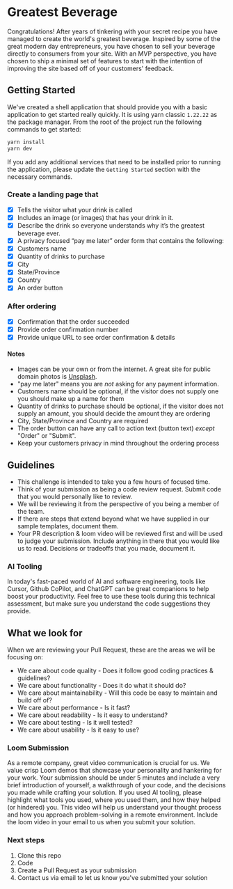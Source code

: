 # Greatest Beverage

Congratulations! After years of tinkering with your secret recipe you have managed to create the world's greatest beverage. Inspired by some of the great modern day entrepreneurs, you have chosen to sell your beverage directly to consumers from your site. With an MVP perspective, you have chosen to ship a minimal set of features to start with the intention of improving the site based off of your customers' feedback.

## Getting Started

We've created a shell application that should provide you with a basic application to get started really quickly. It is using yarn classic `1.22.22` as the package manager. From the root of the project run the following commands to get started:

```bash
yarn install
yarn dev
```

If you add any additional services that need to be installed prior to running the application, please update the `Getting Started` section with the necessary commands.

### Create a landing page that

- [x] Tells the visitor what your drink is called
- [x] Includes an image (or images) that has your drink in it.
- [x] Describe the drink so everyone understands why it’s the greatest beverage ever.
- [x] A privacy focused “pay me later” order form that contains the following:
- [x] Customers name
- [x] Quantity of drinks to purchase
- [x] City
- [x] State/Province
- [x] Country
- [x] An order button

### After ordering

- [x] Confirmation that the order succeeded
- [x] Provide order confirmation number
- [x] Provide unique URL to see order confirmation & details

#### Notes

- Images can be your own or from the internet. A great site for public domain photos is [Unsplash](https://www.unsplash.com).
- "pay me later" means you are _not_ asking for any payment information.
- Customers name should be optional, if the visitor does not supply one you should make up a name for them
- Quantity of drinks to purchase should be optional, if the visitor does not supply an amount, you should decide the amount they are ordering
- City, State/Province and Country are required
- The order button can have any call to action text (button text) _except_ "Order" or "Submit".
- Keep your customers privacy in mind throughout the ordering process

## Guidelines

- This challenge is intended to take you a few hours of focused time.
- Think of your submission as being a code review request. Submit code that you would personally like to review.
- We will be reviewing it from the perspective of you being a member of the team.
- If there are steps that extend beyond what we have supplied in our sample templates, document them.
- Your PR description & loom video will be reviewed first and will be used to judge your submission. Include anything in there that you would like us to read. Decisions or tradeoffs that you made, document it.

### AI Tooling

In today's fast-paced world of AI and software engineering, tools like Cursor, Github CoPilot, and ChatGPT can be great companions to help boost your productivity. Feel free to use these tools during this technical assessment, but make sure you understand the code suggestions they provide.

## What we look for

When we are reviewing your Pull Request, these are the areas we will be focusing on:

- We care about code quality - Does it follow good coding practices & guidelines?
- We care about functionality - Does it do what it should do?
- We care about maintainability - Will this code be easy to maintain and build off of?
- We care about performance - Is it fast?
- We care about readability - Is it easy to understand?
- We care about testing - Is it well tested?
- We care about usability - Is it easy to use?

### Loom Submission

As a remote company, great video communication is crucial for us. We value crisp Loom demos that showcase your personality and hankering for your work. Your submission should be under 5 minutes and include a very brief introduction of yourself, a walkthrough of your code, and the decisions you made while crafting your solution. If you used AI tooling, please highlight what tools you used, where you used them, and how they helped (or hindered) you. This video will help us understand your thought process and how you
approach problem-solving in a remote environment. Include the loom video in your email to us when you submit your solution.

### Next steps

1. Clone this repo
2. Code
3. Create a Pull Request as your submission
4. Contact us via email to let us know you've submitted your solution
